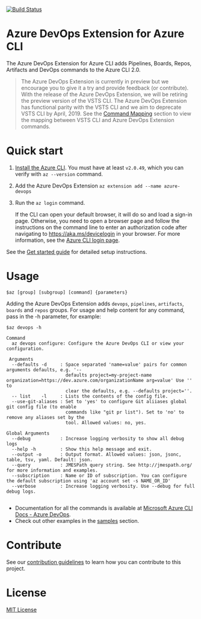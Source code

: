 [![Build Status](https://dev.azure.com/AzureDevOpsCliOrg/AzureDevOpsCli/_apis/build/status/YAML/Azure%20DevOps%20CLI%20-%20Merge%20GitHub%20YAML?branchName=azuredevopscli-dev)](https://dev.azure.com/AzureDevOpsCliOrg/AzureDevOpsCli/_build/latest?definitionId=38?branchName=azuredevopscli-dev)


# Azure DevOps Extension for Azure CLI


The Azure DevOps Extension for Azure CLI adds Pipelines, Boards, Repos, Artifacts and DevOps commands to the Azure CLI 2.0. 


> The Azure DevOps Extension is currently in preview but we encourage you to give it a try and provide feedback (or contribute).
With the release of the Azure DevOps Extension, we will be retiring the preview version of the VSTS CLI. The Azure DevOps Extension has functional parity with the VSTS CLI and we aim to deprecate VSTS CLI by April, 2019. See the [Command Mapping](/doc/command_mapping.md) section to view the mapping between VSTS CLI and Azure DevOps Extension commands. 


# Quick start

1. [Install the Azure CLI](https://docs.microsoft.com/cli/azure/install-azure-cli). 
You must have at least `v2.0.49`, which you can verify with `az --version` command.
2. Add the Azure DevOps Extension
`az extension add --name azure-devops`
3. Run the `az login` command. 

    If the CLI can open your default browser, it will do so and load a sign-in page.
    Otherwise, you need to open a browser page and follow the instructions on the command line to enter an authorization code after       navigating to https://aka.ms/devicelogin in your browser. For more information, see the [Azure CLI login page](https://docs.microsoft.com/cli/azure/authenticate-azure-cli?view=azure-cli-latest). 

See the [Get started guide](/doc/getting_started.md) for detailed setup instructions. 

# Usage
```
$az [group] [subgroup] [command] {parameters}
```
Adding the Azure DevOps Extension adds `devops`, `pipelines`, `artifacts`, `boards` and `repos` groups.
For usage and help content for any command, pass in the -h parameter, for example:
```
$az devops -h
```
```
Command
  az devops configure: Configure the Azure DevOps CLI or view your configuration.
  
 Arguments
  --defaults -d     : Space separated 'name=value' pairs for common arguments defaults, e.g. '--
                      defaults project=my-project-name organization=https://dev.azure.com/organizationName arg=value' Use '' to 
                      clear the defaults, e.g. --defaults project=''.
  -- list    -l     : Lists the contents of the config file.
  --use-git-aliases : Set to 'yes' to configure Git aliiases global git config file (to enable 
                      commands like "git pr list"). Set to 'no' to remove any aliases set by the
                      tool. Allowed values: no, yes.

Global Arguments
  --debug           : Increase logging verbosity to show all debug logs
  --help -h         : Show this help message and exit.
  --output -o       : Output format. Allowed values: json, jsonc, table, tsv, yaml. Default: json.
  --query           : JMESPath query string. See http://jmespath.org/ for more information and examples.
  --subscription    : Name or ID of subscription. You can configure the default subscription using 'az account set -s NAME_OR_ID'
  --verbose         : Increase logging verbosity. Use --debug for full debug logs.
 
```
- Documentation for all the commands is available at [Microsoft Azure CLI Docs - Azure DevOps](https://docs.microsoft.com/cli/azure/ext/azure-devops/?view=azure-cli-latest). 
- Check out other examples in the [samples](/doc/samples.md) section.

# Contribute
See our [contribution guidelines](contributing.md) to learn how you can contribute to this project.

# License
[MIT License](LICENSE)
